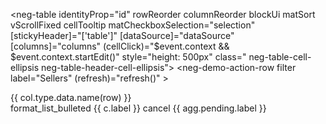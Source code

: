 <neg-table identityProp="id" rowReorder columnReorder
           blockUi
           matSort vScrollFixed
           cellTooltip
           matCheckboxSelection="selection"
           [stickyHeader]="['table']"
           [dataSource]="dataSource"
           [columns]="columns"
           (cellClick)="$event.context && $event.context.startEdit()"
           style="height: 500px"
           class=" neg-table-cell-ellipsis neg-table-header-cell-ellipsis">
  <neg-demo-action-row filter label="Sellers" (refresh)="refresh()" ></neg-demo-action-row>
  <div *negTableCellTypeDef="'countryNameDynamic'; col as col; row as row">{{ col.type.data.name(row) }}</div>

  <div *negTableHeaderCellTypeDef="'neg-groupby-row'; col as col; table as table" negAggregationContainer #agg="negAggregationContainer"
       fxLayoutAlign="start center"
       style="position: absolute; height: 100%; width: 100%;">
    <mat-icon>format_list_bulleted</mat-icon>
    <mat-chip-list>
      <mat-chip *ngFor="let c of table.columnApi.groupByColumns"
                (removed)="table.columnApi.removeGroupBy(c)">
        {{ c.label }}
        <mat-icon matChipRemove>cancel</mat-icon>
      </mat-chip>
      <mat-chip *ngIf="agg.pending">
        {{ agg.pending.label }}
      </mat-chip>
    </mat-chip-list>
     <div *cdkDragPlaceholder></div>
  </div>
</neg-table>
